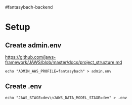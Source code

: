 #fantasybach-backend

# Setup
## Create admin.env
https://github.com/jaws-framework/JAWS/blob/master/docs/project_structure.md
```
echo "ADMIN_AWS_PROFILE=fantasybach" > admin.env
```

## Create .env
```
echo "JAWS_STAGE=dev\nJAWS_DATA_MODEL_STAGE=dev" > .env
```
